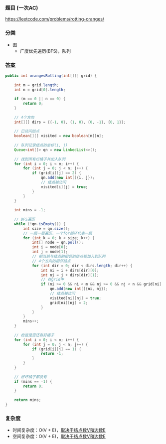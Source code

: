 ### 题目 (一次AC)
https://leetcode.com/problems/rotting-oranges/

### 分类
* 图
    * 广度优先遍历(BFS)，队列

### 答案
```java
public int orangesRotting(int[][] grid) {
    
    int m = grid.length;
    int n = grid[0].length;
    
    if (m == 0 || n == 0) {
        return 0;
    }
    
    // 4个方向
    int[][] dirs = {{-1, 0}, {1, 0}, {0, -1}, {0, 1}};
    
    // 已访问结点
    boolean[][] visited = new boolean[m][n];
    
    // 队列记录结点的坐标(i, j)
    Queue<int[]> qn = new LinkedList<>();
    
    // 找到所有烂橘子并加入队列
    for (int i = 0; i < m; i++) {
        for (int j = 0; j < n; j++) {
            if (grid[i][j] == 2) {
                qn.add(new int[]{i, j});
                // 结点被访问
                visited[i][j] = true;
            }
        }
    }
    
    int mins = -1;
    
    // BFS遍历
    while (!qn.isEmpty()) {
        int size = qn.size();
        // 一层一层遍历，一个for循环代表一层
        for (int k = 0; k < size; k++) {
            int[] node = qn.poll();
            int i = node[0];
            int j = node[1];
            // 把当前与结点的相邻的结点都加入到队列
            // 4个方向的相邻结点
            for (int dir = 0; dir < dirs.length; dir++) {
                int ni = i + dirs[dir][0];
                int nj = j + dirs[dir][1];
                // 在grid中
                if (ni >= 0 && ni < m && nj >= 0 && nj < n && grid[ni][nj] == 1) {
                    qn.add(new int[]{ni, nj});
                    // 结点被访问
                    visited[ni][nj] = true;
                    grid[ni][nj] = 2;
                }
            }
        }
        mins++;
    }
    
    // 检查是否还有好橘子
    for (int i = 0; i < m; i++) {
        for (int j = 0; j < n; j++) {
            if (grid[i][j] == 1) {
                return -1;
            }
        }
    }
    
    // 好坏橘子都没有
    if (mins == -1) {
        return 0;
    }
    
    return mins;
}
```

### 复杂度
* 时间复杂度：O(V + E)，[取决于结点数V和边数E](https://github.com/HolmesJJ/CS2040S-Data-Structures-and-Algorithms/wiki/Breadth-First-Search(BFS)-and-Depth-First-Search(DFS))
* 空间复杂度：O(V + E)，[取决于结点数V和边数E](https://github.com/HolmesJJ/CS2040S-Data-Structures-and-Algorithms/wiki/Breadth-First-Search(BFS)-and-Depth-First-Search(DFS))

